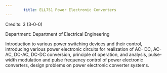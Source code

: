 ```yaml
---
        title: ELL751 Power Electronic Converters
---
```

Credits: 3 (3-0-0)

Department: Department of Electrical Engineering

Introduction to various power switching devices and their control, introducing various power electronic circuits for realization of AC- DC, AC-AC, DC-AC, DC-DC conversion, principle of operation, and analysis, pulse-width modulation and pulse frequency control of power electronic converters, design problems on power electronic converter systems.